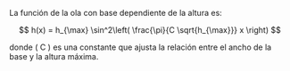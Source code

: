 La función de la ola con base dependiente de la altura es:

$$
h(x) = h_{\max} \sin^2\left( \frac{\pi}{C \sqrt{h_{\max}}} x \right)
$$

donde \( C \) es una constante que ajusta la relación entre el ancho de la base y la altura máxima.
